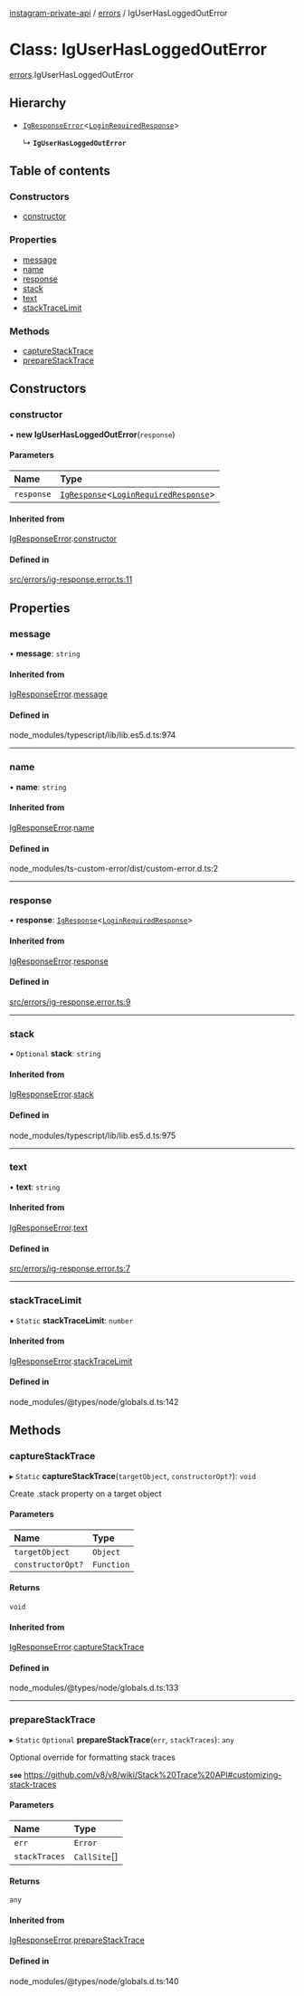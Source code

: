 [instagram-private-api](../../README.md) / [errors](../../modules/errors.md) / IgUserHasLoggedOutError

# Class: IgUserHasLoggedOutError

[errors](../../modules/errors.md).IgUserHasLoggedOutError

## Hierarchy

- [`IgResponseError`](IgResponseError.md)<[`LoginRequiredResponse`](../../interfaces/responses/LoginRequiredResponse.md)\>

  ↳ **`IgUserHasLoggedOutError`**

## Table of contents

### Constructors

- [constructor](IgUserHasLoggedOutError.md#constructor)

### Properties

- [message](IgUserHasLoggedOutError.md#message)
- [name](IgUserHasLoggedOutError.md#name)
- [response](IgUserHasLoggedOutError.md#response)
- [stack](IgUserHasLoggedOutError.md#stack)
- [text](IgUserHasLoggedOutError.md#text)
- [stackTraceLimit](IgUserHasLoggedOutError.md#stacktracelimit)

### Methods

- [captureStackTrace](IgUserHasLoggedOutError.md#capturestacktrace)
- [prepareStackTrace](IgUserHasLoggedOutError.md#preparestacktrace)

## Constructors

### constructor

• **new IgUserHasLoggedOutError**(`response`)

#### Parameters

| Name | Type |
| :------ | :------ |
| `response` | [`IgResponse`](../../modules/types.md#igresponse)<[`LoginRequiredResponse`](../../interfaces/responses/LoginRequiredResponse.md)\> |

#### Inherited from

[IgResponseError](IgResponseError.md).[constructor](IgResponseError.md#constructor)

#### Defined in

[src/errors/ig-response.error.ts:11](https://github.com/Nerixyz/instagram-private-api/blob/b3351b9/src/errors/ig-response.error.ts#L11)

## Properties

### message

• **message**: `string`

#### Inherited from

[IgResponseError](IgResponseError.md).[message](IgResponseError.md#message)

#### Defined in

node_modules/typescript/lib/lib.es5.d.ts:974

___

### name

• **name**: `string`

#### Inherited from

[IgResponseError](IgResponseError.md).[name](IgResponseError.md#name)

#### Defined in

node_modules/ts-custom-error/dist/custom-error.d.ts:2

___

### response

• **response**: [`IgResponse`](../../modules/types.md#igresponse)<[`LoginRequiredResponse`](../../interfaces/responses/LoginRequiredResponse.md)\>

#### Inherited from

[IgResponseError](IgResponseError.md).[response](IgResponseError.md#response)

#### Defined in

[src/errors/ig-response.error.ts:9](https://github.com/Nerixyz/instagram-private-api/blob/b3351b9/src/errors/ig-response.error.ts#L9)

___

### stack

• `Optional` **stack**: `string`

#### Inherited from

[IgResponseError](IgResponseError.md).[stack](IgResponseError.md#stack)

#### Defined in

node_modules/typescript/lib/lib.es5.d.ts:975

___

### text

• **text**: `string`

#### Inherited from

[IgResponseError](IgResponseError.md).[text](IgResponseError.md#text)

#### Defined in

[src/errors/ig-response.error.ts:7](https://github.com/Nerixyz/instagram-private-api/blob/b3351b9/src/errors/ig-response.error.ts#L7)

___

### stackTraceLimit

▪ `Static` **stackTraceLimit**: `number`

#### Inherited from

[IgResponseError](IgResponseError.md).[stackTraceLimit](IgResponseError.md#stacktracelimit)

#### Defined in

node_modules/@types/node/globals.d.ts:142

## Methods

### captureStackTrace

▸ `Static` **captureStackTrace**(`targetObject`, `constructorOpt?`): `void`

Create .stack property on a target object

#### Parameters

| Name | Type |
| :------ | :------ |
| `targetObject` | `Object` |
| `constructorOpt?` | `Function` |

#### Returns

`void`

#### Inherited from

[IgResponseError](IgResponseError.md).[captureStackTrace](IgResponseError.md#capturestacktrace)

#### Defined in

node_modules/@types/node/globals.d.ts:133

___

### prepareStackTrace

▸ `Static` `Optional` **prepareStackTrace**(`err`, `stackTraces`): `any`

Optional override for formatting stack traces

**`see`** https://github.com/v8/v8/wiki/Stack%20Trace%20API#customizing-stack-traces

#### Parameters

| Name | Type |
| :------ | :------ |
| `err` | `Error` |
| `stackTraces` | `CallSite`[] |

#### Returns

`any`

#### Inherited from

[IgResponseError](IgResponseError.md).[prepareStackTrace](IgResponseError.md#preparestacktrace)

#### Defined in

node_modules/@types/node/globals.d.ts:140
